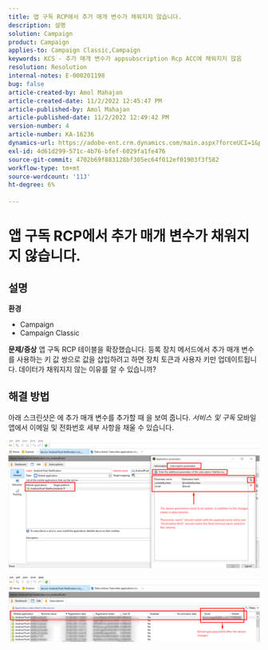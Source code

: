 ```yaml
---
title: 앱 구독 RCP에서 추가 매개 변수가 채워지지 않습니다.
description: 설명
solution: Campaign
product: Campaign
applies-to: Campaign Classic,Campaign
keywords: KCS - 추가 매개 변수가 appsubscription Rcp ACC에 채워지지 않음
resolution: Resolution
internal-notes: E-000201198
bug: false
article-created-by: Amol Mahajan
article-created-date: 11/2/2022 12:45:47 PM
article-published-by: Amol Mahajan
article-published-date: 11/2/2022 12:49:42 PM
version-number: 4
article-number: KA-16236
dynamics-url: https://adobe-ent.crm.dynamics.com/main.aspx?forceUCI=1&pagetype=entityrecord&etn=knowledgearticle&id=6e46d644-ac5a-ed11-9561-6045bd006a22
exl-id: 4d61d299-571c-4b76-bfef-6029fa1fe476
source-git-commit: 4702b69f883128bf305ec64f012ef01903f3f582
workflow-type: tm+mt
source-wordcount: '113'
ht-degree: 6%

---
```


# 앱 구독 RCP에서 추가 매개 변수가 채워지지 않습니다.

## 설명

<b>환경</b>
- Campaign
- Campaign Classic

<b>문제/증상</b>
앱 구독 RCP 테이블을 확장했습니다. 등록 장치 메서드에서 추가 매개 변수를 사용하는 키 값 쌍으로 값을 삽입하려고 하면 장치 토큰과 사용자 키만 업데이트됩니다. 데이터가 채워지지 않는 이유를 알 수 있습니까?


## 해결 방법


아래 스크린샷은 에 추가 매개 변수를 추가할 때 을 보여 줍니다. *서비스 및 구독* 모바일 앱에서 이메일 및 전화번호 세부 사항을 채울 수 있습니다.



![](assets/bc1c5473-4bd0-ec11-a7b5-00224809c556.png)



![](assets/ddd78ad4-4bd0-ec11-a7b5-00224809c556.png)
